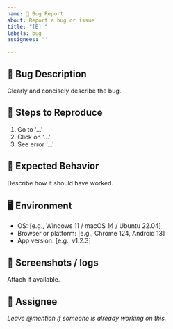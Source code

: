 ```yaml
---
name: 🐛 Bug Report
about: Report a bug or issue
title: "[B] "
labels: bug
assignees: ''

---
```


## 📌 Bug Description
Clearly and concisely describe the bug.

## 🧩 Steps to Reproduce
1. Go to '...'
2. Click on '...'
3. See error '...'

## 🤔 Expected Behavior
Describe how it should have worked.

## 🖥️ Environment
- OS: [e.g., Windows 11 / macOS 14 / Ubuntu 22.04]
- Browser or platform: [e.g., Chrome 124, Android 13]
- App version: [e.g., v1.2.3]

## 📸 Screenshots / logs
Attach if available.

## 👤 Assignee
_Leave @mention if someone is already working on this._
